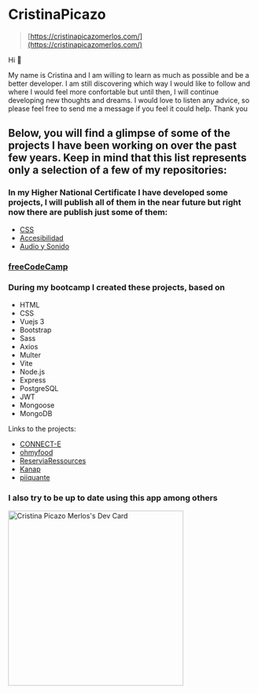 # CristinaPicazo
> [https://cristinapicazomerlos.com/](https://cristinapicazomerlos.com/)

Hi 👋

My name is Cristina and I am willing to learn as much as possible and be a better developer. I am still discovering which way I would like to follow and where I would feel more confortable but until then, I will continue developing new thoughts and dreams. I would love to listen any advice, so please feel free to send me a message if you feel it could help. Thank you


## Below, you will find a glimpse of some of the projects I have been working on over the past few years. Keep in mind that this list represents only a selection of a few of my repositories:

### In my Higher National Certificate I have developed some projects, I will publish all of them in the near future but right now there are publish just some of them: 
- [CSS](https://disenointerfacesweb23-24.github.io/practica-4-css-avanzado-CristinaPicazo/)
- [Accesibilidad](https://disenointerfacesweb23-24.github.io/practica-5-accesibilidad-CristinaPicazo/)
- [Audio y Sonido](https://disenointerfacesweb23-24.github.io/practica-7-insercion-audio-video-CristinaPicazo/)

### [freeCodeCamp](https://www.freecodecamp.org/fcc9bef5de6-e367-45f9-908a-daef09ce4317/)

### During my bootcamp I created these projects, based on 
- HTML
- CSS
- Vuejs 3
- Bootstrap
- Sass
- Axios
- Multer
- Vite
- Node.js
- Express
- PostgreSQL
- JWT
- Mongoose
- MongoDB

Links to the projects:
- [CONNECT-E](https://github.com/CristinaPicazo/CONNECT-E)
- [ohmyfood](https://github.com/CristinaPicazo/ohmyfood)
- [ReserviaRessources](https://github.com/CristinaPicazo/ReserviaRessources)
- [Kanap](https://github.com/CristinaPicazo/Kanap)
- [piiquante](https://github.com/CristinaPicazo/piiquante)

### I also try to be up to date using this app among others
<a href="https://app.daily.dev/cristinapicazomerlos"><img src="https://api.daily.dev/devcards/v2/WXENjjZuh2WZz7vUwiOcz.png?type=default&r=b9g" width="356" alt="Cristina Picazo Merlos's Dev Card"/></a>
